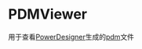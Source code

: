 
# PDMViewer

用于查看[PowerDesigner](https://www.sap.com/products/technology-platform/powerdesigner-data-modeling-tools.html)生成的[pdm](https://fileinfo.com/extension/pdm)文件
